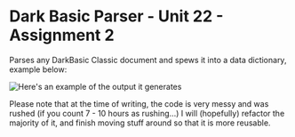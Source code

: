# Dark Basic Parser - Unit 22 - Assignment 2
Parses any DarkBasic Classic document and spews it into a data dictionary, example below:

![Here's an example of the output it generates](https://i.gyazo.com/6d82211d869d6f01c1ed0f17e7816b3e.png)

Please note that at the time of writing, the code is very messy and was rushed (if you count 7 - 10 hours as rushing...)
I will (hopefully) refactor the majority of it, and finish moving stuff around so that it is more reusable.
